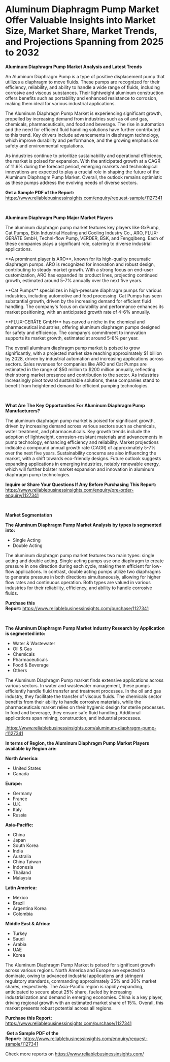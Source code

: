<p><h1>Aluminum Diaphragm Pump Market Offer Valuable Insights into Market Size, Market Share, Market Trends, and Projections Spanning from 2025 to 2032</h1></p><p><strong>Aluminum Diaphragm Pump Market Analysis and Latest Trends</strong></p>
<p><p>An Aluminum Diaphragm Pump is a type of positive displacement pump that utilizes a diaphragm to move fluids. These pumps are recognized for their efficiency, reliability, and ability to handle a wide range of fluids, including corrosive and viscous substances. Their lightweight aluminum construction offers benefits such as portability and enhanced resistance to corrosion, making them ideal for various industrial applications.</p><p>The Aluminum Diaphragm Pump Market is experiencing significant growth, propelled by increasing demand from industries such as oil and gas, chemicals, pharmaceuticals, and food and beverage. The rise in automation and the need for efficient fluid handling solutions have further contributed to this trend. Key drivers include advancements in diaphragm technology, which improve durability and performance, and the growing emphasis on safety and environmental regulations.</p><p>As industries continue to prioritize sustainability and operational efficiency, the market is poised for expansion. With the anticipated growth at a CAGR of 11.9% during the forecast period, emerging markets and technological innovations are expected to play a crucial role in shaping the future of the Aluminum Diaphragm Pump Market. Overall, the outlook remains optimistic as these pumps address the evolving needs of diverse sectors.</p></p>
<p><strong>Get a Sample PDF of the Report:&nbsp;</strong> <a href="https://www.reliablebusinessinsights.com/enquiry/request-sample/1127341?utm_campaign=2142&utm_medium=2&utm_source=Github&utm_content=ia&utm_term=20022025&utm_id=aluminum-diaphragm-pump">https://www.reliablebusinessinsights.com/enquiry/request-sample/1127341</a></p>
<p>&nbsp;</p>
<p><strong>Aluminum Diaphragm Pump Major Market Players</strong></p>
<p><p>The aluminum diaphragm pump market features key players like GxPump, Cat Pumps, Ekin Industrial Heating and Cooling Industry Co., ARO, FLUX-GERÄTE GmbH, Techni-flow Pump, VERDER, BSK, and Fengqibeng. Each of these companies plays a significant role, catering to diverse industrial applications.</p><p>**A prominent player is ARO**, known for its high-quality pneumatic diaphragm pumps. ARO is recognized for innovation and robust design, contributing to steady market growth. With a strong focus on end-user customization, ARO has expanded its product lines, projecting continued growth, estimated around 5-7% annually over the next five years.</p><p>**Cat Pumps** specializes in high-pressure diaphragm pumps for various industries, including automotive and food processing. Cat Pumps has seen substantial growth, driven by the increasing demand for efficient fluid handling. The company's focus on durability and performance enhances its market positioning, with an anticipated growth rate of 4-6% annually.</p><p>**FLUX-GERÄTE GmbH** has carved a niche in the chemical and pharmaceutical industries, offering aluminum diaphragm pumps designed for safety and efficiency. The company’s commitment to innovation supports its market growth, estimated at around 5-8% per year.</p><p>The overall aluminum diaphragm pump market is poised to grow significantly, with a projected market size reaching approximately $1 billion by 2028, driven by industrial automation and increasing applications across sectors. Sales revenues for companies like ARO and Cat Pumps are estimated in the range of $50 million to $200 million annually, reflecting their strong market presence and contribution to the sector. As industries increasingly pivot toward sustainable solutions, these companies stand to benefit from heightened demand for efficient pumping technologies.</p></p>
<p>&nbsp;</p>
<p><strong>What Are The Key Opportunities For Aluminum Diaphragm Pump Manufacturers?</strong></p>
<p><p>The aluminum diaphragm pump market is poised for significant growth, driven by increasing demand across various sectors such as chemicals, water treatment, and pharmaceuticals. Key growth trends include the adoption of lightweight, corrosion-resistant materials and advancements in pump technology, enhancing efficiency and reliability. Market projections indicate a compound annual growth rate (CAGR) of approximately 5-7% over the next five years. Sustainability concerns are also influencing the market, with a shift towards eco-friendly designs. Future outlook suggests expanding applications in emerging industries, notably renewable energy, which will further bolster market expansion and innovation in aluminum diaphragm pump technologies.</p></p>
<p><strong>Inquire or Share Your Questions If Any Before Purchasing This Report:</strong> <a href="https://www.reliablebusinessinsights.com/enquiry/pre-order-enquiry/1127341?utm_campaign=2142&utm_medium=2&utm_source=Github&utm_content=ia&utm_term=20022025&utm_id=aluminum-diaphragm-pump">https://www.reliablebusinessinsights.com/enquiry/pre-order-enquiry/1127341</a></p>
<p>&nbsp;</p>
<p><strong>Market Segmentation</strong></p>
<p><strong>The Aluminum Diaphragm Pump Market Analysis by types is segmented into:</strong></p>
<p><ul><li>Single Acting</li><li>Double Acting</li></ul></p>
<p><p>The aluminum diaphragm pump market features two main types: single acting and double acting. Single acting pumps use one diaphragm to create pressure in one direction during each cycle, making them efficient for low-flow applications. In contrast, double acting pumps utilize two diaphragms to generate pressure in both directions simultaneously, allowing for higher flow rates and continuous operation. Both types are valued in various industries for their reliability, efficiency, and ability to handle corrosive fluids.</p></p>
<p><strong>Purchase this Report:&nbsp;</strong><a href="https://www.reliablebusinessinsights.com/purchase/1127341?utm_campaign=2142&utm_medium=2&utm_source=Github&utm_content=ia&utm_term=20022025&utm_id=aluminum-diaphragm-pump">https://www.reliablebusinessinsights.com/purchase/1127341</a></p>
<p>&nbsp;</p>
<p><strong>The Aluminum Diaphragm Pump Market Industry Research by Application is segmented into:</strong></p>
<p><ul><li>Water & Wastewater</li><li>Oil & Gas</li><li>Chemicals</li><li>Pharmaceuticals</li><li>Food & Beverage</li><li>Others</li></ul></p>
<p><p>The Aluminum Diaphragm Pump market finds extensive applications across various sectors. In water and wastewater management, these pumps efficiently handle fluid transfer and treatment processes. In the oil and gas industry, they facilitate the transfer of viscous fluids. The chemicals sector benefits from their ability to handle corrosive materials, while the pharmaceuticals market relies on their hygienic design for sterile processes. In food and beverage, they ensure safe fluid handling. Additional applications span mining, construction, and industrial processes.</p></p>
<p><a href="https://www.reliablebusinessinsights.com/aluminum-diaphragm-pump-r1127341?utm_campaign=2142&utm_medium=2&utm_source=Github&utm_content=ia&utm_term=20022025&utm_id=aluminum-diaphragm-pump">&nbsp;https://www.reliablebusinessinsights.com/aluminum-diaphragm-pump-r1127341</a></p>
<p><strong>In terms of Region, the Aluminum Diaphragm Pump Market Players available by Region are:</strong></p>
<p>
    <p> <strong> North America: </strong>
        <ul>
            <li>United States</li>
            <li>Canada</li>
        </ul>
        </p> 
    <p> <strong> Europe: </strong>
        <ul>
            <li>Germany</li>
            <li>France</li>
            <li>U.K.</li>
            <li>Italy</li>
            <li>Russia</li>
        </ul>
        </p> 
    <p> <strong> Asia-Pacific: </strong>
        <ul>
            <li>China</li>
            <li>Japan</li>
            <li>South Korea</li>
            <li>India</li>
            <li>Australia</li>
            <li>China Taiwan</li>
            <li>Indonesia</li>
            <li>Thailand</li>
            <li>Malaysia</li>
        </ul>
        </p> 
    <p> <strong> Latin America: </strong>
        <ul>
            <li>Mexico</li>
            <li>Brazil</li>
            <li>Argentina Korea</li>
            <li>Colombia</li>
        </ul>
        </p> 
    <p> <strong> Middle East & Africa: </strong>
        <ul>
            <li>Turkey</li>
            <li>Saudi</li>
            <li>Arabia</li>
            <li>UAE</li>
            <li>Korea</li>
        </ul>
    </p>
    </p>
<p><p>The Aluminum Diaphragm Pump Market is poised for significant growth across various regions. North America and Europe are expected to dominate, owing to advanced industrial applications and stringent regulatory standards, commanding approximately 35% and 30% market shares, respectively. The Asia-Pacific region is rapidly expanding, anticipated to secure about 25% share, fueled by increasing industrialization and demand in emerging economies. China is a key player, driving regional growth with an estimated market share of 15%. Overall, this market presents robust potential across all regions.</p></p>
<p><strong>Purchase this Report: </strong><a href="https://www.reliablebusinessinsights.com/purchase/1127341?utm_campaign=2142&utm_medium=2&utm_source=Github&utm_content=ia&utm_term=20022025&utm_id=aluminum-diaphragm-pump">https://www.reliablebusinessinsights.com/purchase/1127341</a></p>
<p>&nbsp;<strong>Get a Sample PDF of the Report:&nbsp;&nbsp;</strong><a href="https://www.reliablebusinessinsights.com/enquiry/request-sample/1127341?utm_campaign=2142&utm_medium=2&utm_source=Github&utm_content=ia&utm_term=20022025&utm_id=aluminum-diaphragm-pump">https://www.reliablebusinessinsights.com/enquiry/request-sample/1127341</a></p>
<p><strong></strong></p>
<p>Check more reports on <a href="https://www.reliablebusinessinsights.com/?utm_campaign=2142&utm_medium=2&utm_source=Github&utm_content=ia&utm_term=20022025&utm_id=aluminum-diaphragm-pump">https://www.reliablebusinessinsights.com/</a></p>